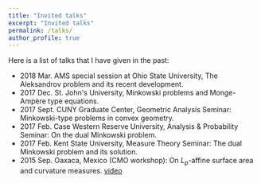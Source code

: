 ```yaml
---
title: "Invited talks"
excerpt: "Invited talks"
permalink: /talks/
author_profile: true
---
```


Here is a list of talks that I have given in the past:

- 2018 Mar. AMS special session at Ohio State University, The Aleksandrov problem and its recent development.
- 2017 Dec. St. John's University, Minkowski problems and Monge-Ampère type equations.
- 2017 Sept. CUNY Graduate Center, Geometric Analysis Seminar: Minkowski-type problems in convex geometry.
- 2017 Feb. Case Western Reserve University, Analysis & Probability Seminar: On the dual Minkowski problem.
- 2017 Feb. Kent State University, Measure Theory Seminar: The dual Minkowski problem and its solution.
- 2015 Sep. Oaxaca, Mexico (CMO workshop): On $L_p$-affine surface area and curvature measures. [video](http://www.birs.ca/events/2015/5-day-workshops/15w5014/videos/watch/201509211738-Zhao.html)
